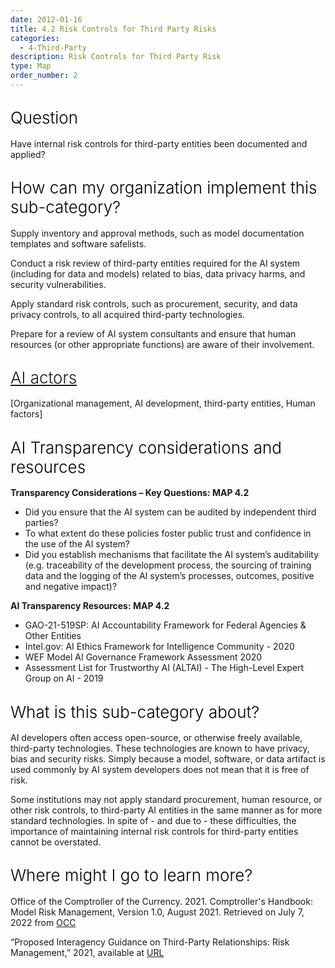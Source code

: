 ```yaml
---
date: 2012-01-16
title: 4.2 Risk Controls for Third Party Risks
categories:
  - 4-Third-Party
description: Risk Controls for Third Party Risk
type: Map
order_number: 2
---
```


## <span style="color:black;font-weight:360;font-size:26px">Question</span>

Have internal risk controls for third-party entities been documented and applied?

## <span style="color:black;font-weight:360;font-size:26px">How can my organization implement this sub-category?</span>

Supply inventory and approval methods, such as model documentation templates and software safelists. 

Conduct a risk review of third-party entities required for the AI system (including for data and models) related to bias, data privacy harms, and security vulnerabilities. 

Apply standard risk controls, such as procurement, security, and data privacy controls, to all acquired third-party technologies. 

Prepare for a review of AI system consultants and ensure that human resources (or other appropriate functions) are aware of their involvement. 

## <span style="color:black;font-weight:360;font-size:26px">[AI actors](https://pages.nist.gov/RMF/terms.html)</span>

[Organizational management, AI development, third-party entities, Human factors]

## <span style="color:black;font-weight:360;font-size:26px">AI Transparency considerations and resources</span>

**Transparency Considerations – Key Questions: MAP 4.2**
- Did you ensure that the AI system can be audited by independent third parties?
- To what extent do these policies foster public trust and confidence in the use of the AI system?
- Did you establish mechanisms that facilitate the AI system’s auditability (e.g. traceability of the development process, the sourcing of training data and the logging of the AI system’s processes, outcomes, positive and negative impact)?

**AI Transparency Resources: MAP 4.2**
- GAO-21-519SP: AI Accountability Framework for Federal Agencies & Other Entities
- Intel.gov: AI Ethics Framework for Intelligence Community  - 2020
- WEF Model AI Governance Framework Assessment 2020
- Assessment List for Trustworthy AI (ALTAI) - The High-Level Expert Group on AI - 2019

## <span style="color:black;font-weight:360;font-size:26px">What is this sub-category about?</span>

<!--more-->

AI developers often access open-source, or otherwise freely available, third-party technologies. These technologies are known to have privacy, bias and security risks. Simply because a model, software, or data artifact is used commonly by AI system developers does not mean that it is free of risk.

Some institutions may not apply standard procurement, human resource, or other risk controls, to third-party AI entities in the same manner as for more standard technologies. In spite of - and due to - these difficulties, the importance of maintaining internal risk controls for third-party entities cannot be overstated.

<!--more-->

## <span style="color:black;font-weight:360;font-size:26px">Where might I go to learn more?</span>

<!--more-->

Office of the Comptroller of the Currency. 2021. Comptroller's Handbook: Model Risk Management, Version 1.0, August 2021. Retrieved on July 7, 2022 from [OCC](https://www.occ.gov/publications-and-resources/publications/comptrollers-handbook/files/model-risk-management/index-model-risk-management.html)

“Proposed Interagency Guidance on Third-Party Relationships: Risk Management,” 2021, available at [URL](https://www.occ.gov/news-issuances/news-releases/2021/nr-occ-2021-74a.pdf)


